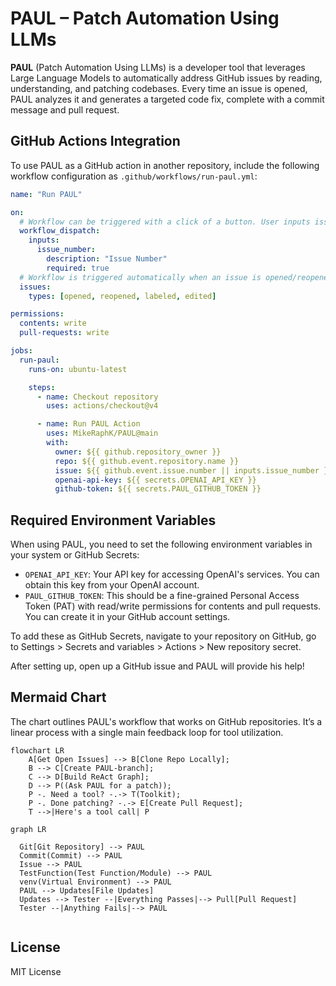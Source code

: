 # PAUL – Patch Automation Using LLMs

**PAUL** (Patch Automation Using LLMs) is a developer tool that leverages Large Language Models to automatically address GitHub issues by reading, understanding, and patching codebases. Every time an issue is opened, PAUL analyzes it and generates a targeted code fix, complete with a commit message and pull request.

## GitHub Actions Integration

To use PAUL as a GitHub action in another repository, include the following workflow configuration as `.github/workflows/run-paul.yml`:
```yml
name: "Run PAUL"

on:
  # Workflow can be triggered with a click of a button. User inputs issue number.
  workflow_dispatch:
    inputs:
      issue_number:
        description: "Issue Number"
        required: true
  # Workflow is triggered automatically when an issue is opened/reopened
  issues:
    types: [opened, reopened, labeled, edited]

permissions:
  contents: write
  pull-requests: write

jobs:
  run-paul:
    runs-on: ubuntu-latest

    steps:
      - name: Checkout repository
        uses: actions/checkout@v4

      - name: Run PAUL Action
        uses: MikeRaphK/PAUL@main
        with:
          owner: ${{ github.repository_owner }}
          repo: ${{ github.event.repository.name }}
          issue: ${{ github.event.issue.number || inputs.issue_number }}
          openai-api-key: ${{ secrets.OPENAI_API_KEY }}
          github-token: ${{ secrets.PAUL_GITHUB_TOKEN }}
```

## Required Environment Variables

When using PAUL, you need to set the following environment variables in your system or GitHub Secrets:

- `OPENAI_API_KEY`: Your API key for accessing OpenAI's services. You can obtain this key from your OpenAI account.
- `PAUL_GITHUB_TOKEN`: This should be a fine-grained Personal Access Token (PAT) with read/write permissions for contents and pull requests. You can create it in your GitHub account settings.

To add these as GitHub Secrets, navigate to your repository on GitHub, go to Settings > Secrets and variables > Actions > New repository secret.

After setting up, open up a GitHub issue and PAUL will provide his help!

## Mermaid Chart
The chart outlines PAUL's workflow that works on GitHub repositories. It’s a linear process with a single main feedback loop for tool utilization.

```mermaid
flowchart LR
    A[Get Open Issues] --> B[Clone Repo Locally];
    B --> C[Create PAUL-branch];
    C --> D[Build ReAct Graph];
    D --> P((Ask PAUL for a patch));
    P -. Need a tool? -.-> T(Toolkit);
    P -. Done patching? -.-> E[Create Pull Request];
    T -->|Here's a tool call| P
```

```mermaid
graph LR

  Git[Git Repository] --> PAUL
  Commit(Commit) --> PAUL
  Issue --> PAUL
  TestFunction(Test Function/Module) --> PAUL
  venv(Virtual Environment) --> PAUL
  PAUL --> Updates[File Updates]
  Updates --> Tester --|Everything Passes|--> Pull[Pull Request]
  Tester --|Anything Fails|--> PAUL


```


## License
MIT License
